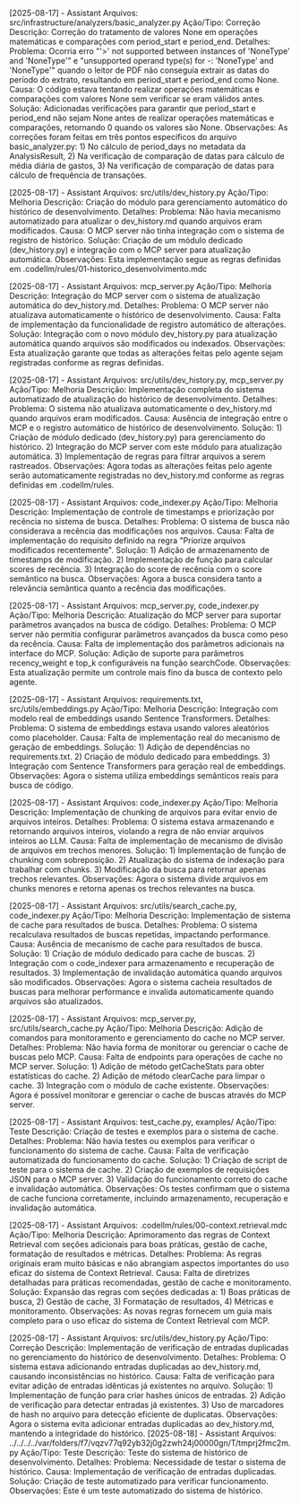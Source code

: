[2025-08-17] - Assistant
Arquivos: src/infrastructure/analyzers/basic_analyzer.py
Ação/Tipo: Correção
Descrição: Correção do tratamento de valores None em operações matemáticas e comparações com period_start e period_end.
Detalhes:
Problema: Ocorria erro "'>' not supported between instances of 'NoneType' and 'NoneType'" e "unsupported operand type(s) for -: 'NoneType' and 'NoneType'" quando o leitor de PDF não conseguia extrair as datas do período do extrato, resultando em period_start e period_end como None.
Causa: O código estava tentando realizar operações matemáticas e comparações com valores None sem verificar se eram válidos antes.
Solução: Adicionadas verificações para garantir que period_start e period_end não sejam None antes de realizar operações matemáticas e comparações, retornando 0 quando os valores são None.
Observações: As correções foram feitas em três pontos específicos do arquivo basic_analyzer.py: 1) No cálculo de period_days no metadata da AnalysisResult, 2) Na verificação de comparação de datas para cálculo de média diária de gastos, 3) Na verificação de comparação de datas para cálculo de frequência de transações.

[2025-08-17] - Assistant
Arquivos: src/utils/dev_history.py
Ação/Tipo: Melhoria
Descrição: Criação do módulo para gerenciamento automático do histórico de desenvolvimento.
Detalhes:
Problema: Não havia mecanismo automatizado para atualizar o dev_history.md quando arquivos eram modificados.
Causa: O MCP server não tinha integração com o sistema de registro de histórico.
Solução: Criação de um módulo dedicado (dev_history.py) e integração com o MCP server para atualização automática.
Observações: Esta implementação segue as regras definidas em .codellm/rules/01-historico_desenvolvimento.mdc

[2025-08-17] - Assistant
Arquivos: mcp_server.py
Ação/Tipo: Melhoria
Descrição: Integração do MCP server com o sistema de atualização automática do dev_history.md.
Detalhes:
Problema: O MCP server não atualizava automaticamente o histórico de desenvolvimento.
Causa: Falta de implementação da funcionalidade de registro automático de alterações.
Solução: Integração com o novo módulo dev_history.py para atualização automática quando arquivos são modificados ou indexados.
Observações: Esta atualização garante que todas as alterações feitas pelo agente sejam registradas conforme as regras definidas.

[2025-08-17] - Assistant
Arquivos: src/utils/dev_history.py, mcp_server.py
Ação/Tipo: Melhoria
Descrição: Implementação completa do sistema automatizado de atualização do histórico de desenvolvimento.
Detalhes:
Problema: O sistema não atualizava automaticamente o dev_history.md quando arquivos eram modificados.
Causa: Ausência de integração entre o MCP e o registro automático de histórico de desenvolvimento.
Solução: 1) Criação de módulo dedicado (dev_history.py) para gerenciamento do histórico. 2) Integração do MCP server com este módulo para atualização automática. 3) Implementação de regras para filtrar arquivos a serem rastreados.
Observações: Agora todas as alterações feitas pelo agente serão automaticamente registradas no dev_history.md conforme as regras definidas em .codellm/rules.

[2025-08-17] - Assistant
Arquivos: code_indexer.py
Ação/Tipo: Melhoria
Descrição: Implementação de controle de timestamps e priorização por recência no sistema de busca.
Detalhes:
Problema: O sistema de busca não considerava a recência das modificações nos arquivos.
Causa: Falta de implementação do requisito definido na regra "Priorize arquivos modificados recentemente".
Solução: 1) Adição de armazenamento de timestamps de modificação. 2) Implementação de função para calcular scores de recência. 3) Integração do score de recência com o score semântico na busca.
Observações: Agora a busca considera tanto a relevância semântica quanto a recência das modificações.

[2025-08-17] - Assistant
Arquivos: mcp_server.py, code_indexer.py
Ação/Tipo: Melhoria
Descrição: Atualização do MCP server para suportar parâmetros avançados na busca de código.
Detalhes:
Problema: O MCP server não permitia configurar parâmetros avançados da busca como peso da recência.
Causa: Falta de implementação dos parâmetros adicionais na interface do MCP.
Solução: Adição de suporte para parâmetros recency_weight e top_k configuráveis na função searchCode.
Observações: Esta atualização permite um controle mais fino da busca de contexto pelo agente.

[2025-08-17] - Assistant
Arquivos: requirements.txt, src/utils/embeddings.py
Ação/Tipo: Melhoria
Descrição: Integração com modelo real de embeddings usando Sentence Transformers.
Detalhes:
Problema: O sistema de embeddings estava usando valores aleatórios como placeholder.
Causa: Falta de implementação real do mecanismo de geração de embeddings.
Solução: 1) Adição de dependências no requirements.txt. 2) Criação de módulo dedicado para embeddings. 3) Integração com Sentence Transformers para geração real de embeddings.
Observações: Agora o sistema utiliza embeddings semânticos reais para busca de código.

[2025-08-17] - Assistant
Arquivos: code_indexer.py
Ação/Tipo: Melhoria
Descrição: Implementação de chunking de arquivos para evitar envio de arquivos inteiros.
Detalhes:
Problema: O sistema estava armazenando e retornando arquivos inteiros, violando a regra de não enviar arquivos inteiros ao LLM.
Causa: Falta de implementação de mecanismo de divisão de arquivos em trechos menores.
Solução: 1) Implementação de função de chunking com sobreposição. 2) Atualização do sistema de indexação para trabalhar com chunks. 3) Modificação da busca para retornar apenas trechos relevantes.
Observações: Agora o sistema divide arquivos em chunks menores e retorna apenas os trechos relevantes na busca.

[2025-08-17] - Assistant
Arquivos: src/utils/search_cache.py, code_indexer.py
Ação/Tipo: Melhoria
Descrição: Implementação de sistema de cache para resultados de busca.
Detalhes:
Problema: O sistema recalculava resultados de buscas repetidas, impactando performance.
Causa: Ausência de mecanismo de cache para resultados de busca.
Solução: 1) Criação de módulo dedicado para cache de buscas. 2) Integração com o code_indexer para armazenamento e recuperação de resultados. 3) Implementação de invalidação automática quando arquivos são modificados.
Observações: Agora o sistema cacheia resultados de buscas para melhorar performance e invalida automaticamente quando arquivos são atualizados.

[2025-08-17] - Assistant
Arquivos: mcp_server.py, src/utils/search_cache.py
Ação/Tipo: Melhoria
Descrição: Adição de comandos para monitoramento e gerenciamento do cache no MCP server.
Detalhes:
Problema: Não havia forma de monitorar ou gerenciar o cache de buscas pelo MCP.
Causa: Falta de endpoints para operações de cache no MCP server.
Solução: 1) Adição de método getCacheStats para obter estatísticas do cache. 2) Adição de método clearCache para limpar o cache. 3) Integração com o módulo de cache existente.
Observações: Agora é possível monitorar e gerenciar o cache de buscas através do MCP server.

[2025-08-17] - Assistant
Arquivos: test_cache.py, examples/
Ação/Tipo: Teste
Descrição: Criação de testes e exemplos para o sistema de cache.
Detalhes:
Problema: Não havia testes ou exemplos para verificar o funcionamento do sistema de cache.
Causa: Falta de verificação automatizada do funcionamento do cache.
Solução: 1) Criação de script de teste para o sistema de cache. 2) Criação de exemplos de requisições JSON para o MCP server. 3) Validação do funcionamento correto do cache e invalidação automática.
Observações: Os testes confirmam que o sistema de cache funciona corretamente, incluindo armazenamento, recuperação e invalidação automática.

[2025-08-17] - Assistant
Arquivos: .codellm/rules/00-context.retrieval.mdc
Ação/Tipo: Melhoria
Descrição: Aprimoramento das regras de Context Retrieval com seções adicionais para boas práticas, gestão de cache, formatação de resultados e métricas.
Detalhes:
Problema: As regras originais eram muito básicas e não abrangiam aspectos importantes do uso eficaz do sistema de Context Retrieval.
Causa: Falta de diretrizes detalhadas para práticas recomendadas, gestão de cache e monitoramento.
Solução: Expansão das regras com seções dedicadas a: 1) Boas práticas de busca, 2) Gestão de cache, 3) Formatação de resultados, 4) Métricas e monitoramento.
Observações: As novas regras fornecem um guia mais completo para o uso eficaz do sistema de Context Retrieval com MCP.

[2025-08-17] - Assistant
Arquivos: src/utils/dev_history.py
Ação/Tipo: Correção
Descrição: Implementação de verificação de entradas duplicadas no gerenciamento do histórico de desenvolvimento.
Detalhes:
Problema: O sistema estava adicionando entradas duplicadas ao dev_history.md, causando inconsistências no histórico.
Causa: Falta de verificação para evitar adição de entradas idênticas já existentes no arquivo.
Solução: 1) Implementação de função para criar hashes únicos de entradas. 2) Adição de verificação para detectar entradas já existentes. 3) Uso de marcadores de hash no arquivo para detecção eficiente de duplicatas.
Observações: Agora o sistema evita adicionar entradas duplicadas ao dev_history.md, mantendo a integridade do histórico.<!-- HASH:06506024ef1b26e194189f1d4226e0fb -->
[2025-08-18] - Assistant
Arquivos: ../../../../var/folders/f7/vqzv77q92yb32j0g2zwh24j00000gn/T/tmprj2fmc2m.py
Ação/Tipo: Teste
Descrição: Teste do sistema de histórico de desenvolvimento.
Detalhes:
Problema: Necessidade de testar o sistema de histórico.
Causa: Implementação de verificação de entradas duplicadas.
Solução: Criação de teste automatizado para verificar funcionamento.
Observações: Este é um teste automatizado do sistema de histórico.

